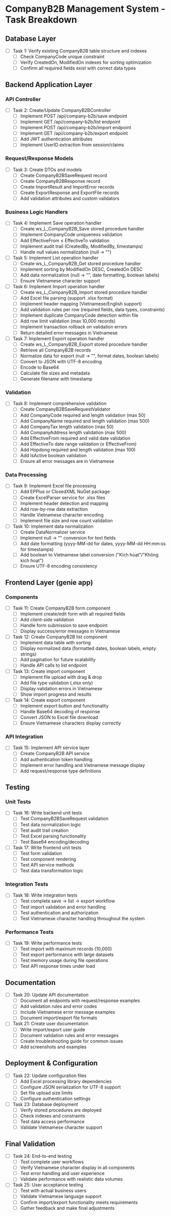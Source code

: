 # CompanyB2B Management System - Task Breakdown

## Database Layer

- [ ] Task 1: Verify existing CompanyB2B table structure and indexes
    - [ ] Check CompanyCode unique constraint
    - [ ] Verify CreatedOn, ModifiedOn indexes for sorting optimization
    - [ ] Confirm all required fields exist with correct data types

## Backend Application Layer

### API Controller

- [ ] Task 2: Create/Update CompanyB2BController
    - [ ] Implement POST /api/company-b2b/save endpoint
    - [ ] Implement GET /api/company-b2b/list endpoint  
    - [ ] Implement POST /api/company-b2b/import endpoint
    - [ ] Implement GET /api/company-b2b/export endpoint
    - [ ] Add JWT authentication attributes
    - [ ] Implement UserID extraction from session/claims

### Request/Response Models

- [ ] Task 3: Create DTOs and models
    - [ ] Create CompanyB2BSaveRequest record
    - [ ] Create CompanyB2BResponse record
    - [ ] Create ImportResult and ImportError records
    - [ ] Create ExportResponse and ExportFile records
    - [ ] Add validation attributes and custom validators

### Business Logic Handlers

- [ ] Task 4: Implement Save operation handler
    - [ ] Create ws_L_CompanyB2B_Save stored procedure handler
    - [ ] Implement CompanyCode uniqueness validation
    - [ ] Add EffectiveFrom ≤ EffectiveTo validation
    - [ ] Implement audit trail (CreatedBy, ModifiedBy, timestamps)
    - [ ] Handle null values normalization (null → "")

- [ ] Task 5: Implement List operation handler
    - [ ] Create ws_L_CompanyB2B_Get stored procedure handler
    - [ ] Implement sorting by ModifiedOn DESC, CreatedOn DESC
    - [ ] Add data normalization (null → "", date formatting, boolean labels)
    - [ ] Ensure Vietnamese character support

- [ ] Task 6: Implement Import operation handler
    - [ ] Create ws_L_CompanyB2B_Import stored procedure handler
    - [ ] Add Excel file parsing (support .xlsx format)
    - [ ] Implement header mapping (Vietnamese/English support)
    - [ ] Add validation rules per row (required fields, data types, constraints)
    - [ ] Implement duplicate CompanyCode detection within file
    - [ ] Add row limit validation (max 10,000 records)
    - [ ] Implement transaction rollback on validation errors
    - [ ] Return detailed error messages in Vietnamese

- [ ] Task 7: Implement Export operation handler
    - [ ] Create ws_L_CompanyB2B_Export stored procedure handler
    - [ ] Retrieve all CompanyB2B records
    - [ ] Normalize data for export (null → "", format dates, boolean labels)
    - [ ] Convert to JSON with UTF-8 encoding
    - [ ] Encode to Base64
    - [ ] Calculate file sizes and metadata
    - [ ] Generate filename with timestamp

### Validation

- [ ] Task 8: Implement comprehensive validation
    - [ ] Create CompanyB2BSaveRequestValidator
    - [ ] Add CompanyCode required and length validation (max 50)
    - [ ] Add CompanyName required and length validation (max 500)
    - [ ] Add CompanyTax length validation (max 50)
    - [ ] Add CompanyAddress length validation (max 500)
    - [ ] Add EffectiveFrom required and valid date validation
    - [ ] Add EffectiveTo date range validation (≥ EffectiveFrom)
    - [ ] Add Hopdong required and length validation (max 100)
    - [ ] Add IsActive boolean validation
    - [ ] Ensure all error messages are in Vietnamese

### Data Processing

- [ ] Task 9: Implement Excel file processing
    - [ ] Add EPPlus or ClosedXML NuGet package
    - [ ] Create ExcelParser service for .xlsx files
    - [ ] Implement header detection and mapping
    - [ ] Add row-by-row data extraction
    - [ ] Handle Vietnamese character encoding
    - [ ] Implement file size and row count validation

- [ ] Task 10: Implement data normalization
    - [ ] Create DataNormalizer service
    - [ ] Implement null → "" conversion for text fields
    - [ ] Add date formatting (yyyy-MM-dd for dates, yyyy-MM-dd HH:mm:ss for timestamps)
    - [ ] Add boolean to Vietnamese label conversion ("Kích hoạt"/"Không kích hoạt")
    - [ ] Ensure UTF-8 encoding consistency

## Frontend Layer (genie app)

### Components

- [ ] Task 11: Create CompanyB2B form component
    - [ ] Implement create/edit form with all required fields
    - [ ] Add client-side validation
    - [ ] Handle form submission to save endpoint
    - [ ] Display success/error messages in Vietnamese

- [ ] Task 12: Create CompanyB2B list component
    - [ ] Implement data table with sorting
    - [ ] Display normalized data (formatted dates, boolean labels, empty strings)
    - [ ] Add pagination for future scalability
    - [ ] Handle API calls to list endpoint

- [ ] Task 13: Create import component
    - [ ] Implement file upload with drag & drop
    - [ ] Add file type validation (.xlsx only)
    - [ ] Display validation errors in Vietnamese
    - [ ] Show import progress and results

- [ ] Task 14: Create export component
    - [ ] Implement export button and functionality
    - [ ] Handle Base64 decoding of response
    - [ ] Convert JSON to Excel file download
    - [ ] Ensure Vietnamese characters display correctly

### API Integration

- [ ] Task 15: Implement API service layer
    - [ ] Create CompanyB2B API service
    - [ ] Add authentication token handling
    - [ ] Implement error handling and Vietnamese message display
    - [ ] Add request/response type definitions

## Testing

### Unit Tests

- [ ] Task 16: Write backend unit tests
    - [ ] Test CompanyB2BSaveRequest validation
    - [ ] Test data normalization logic
    - [ ] Test audit trail creation
    - [ ] Test Excel parsing functionality
    - [ ] Test Base64 encoding/decoding

- [ ] Task 17: Write frontend unit tests
    - [ ] Test form validation
    - [ ] Test component rendering
    - [ ] Test API service methods
    - [ ] Test data transformation logic

### Integration Tests

- [ ] Task 18: Write integration tests
    - [ ] Test complete save → list → export workflow
    - [ ] Test import validation and error handling
    - [ ] Test authentication and authorization
    - [ ] Test Vietnamese character handling throughout the system

### Performance Tests

- [ ] Task 19: Write performance tests
    - [ ] Test import with maximum records (10,000)
    - [ ] Test export performance with large datasets
    - [ ] Test memory usage during file operations
    - [ ] Test API response times under load

## Documentation

- [ ] Task 20: Update API documentation
    - [ ] Document all endpoints with request/response examples
    - [ ] Add validation rules and error codes
    - [ ] Include Vietnamese error message examples
    - [ ] Document import/export file formats

- [ ] Task 21: Create user documentation
    - [ ] Write import/export user guide
    - [ ] Document validation rules and error messages
    - [ ] Create troubleshooting guide for common issues
    - [ ] Add screenshots and examples

## Deployment & Configuration

- [ ] Task 22: Update configuration files
    - [ ] Add Excel processing library dependencies
    - [ ] Configure JSON serialization for UTF-8 support
    - [ ] Set file upload size limits
    - [ ] Configure authentication settings

- [ ] Task 23: Database deployment
    - [ ] Verify stored procedures are deployed
    - [ ] Check indexes and constraints
    - [ ] Test data access performance
    - [ ] Validate Vietnamese character support

## Final Validation

- [ ] Task 24: End-to-end testing
    - [ ] Test complete user workflows
    - [ ] Verify Vietnamese character display in all components
    - [ ] Test error handling and user experience
    - [ ] Validate performance with realistic data volumes

- [ ] Task 25: User acceptance testing
    - [ ] Test with actual business users
    - [ ] Validate Vietnamese language support
    - [ ] Confirm import/export functionality meets requirements
    - [ ] Gather feedback and make final adjustments
